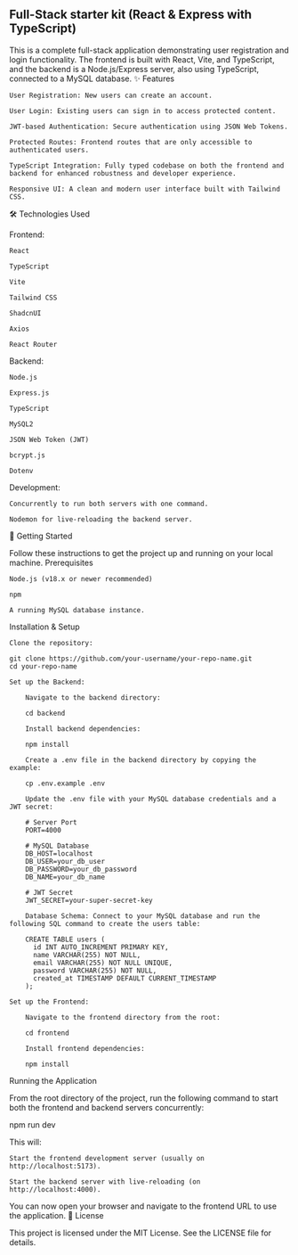 ## Full-Stack starter kit (React & Express with TypeScript)

This is a complete full-stack application demonstrating user registration and login functionality. The frontend is built with React, Vite, and TypeScript, and the backend is a Node.js/Express server, also using TypeScript, connected to a MySQL database.
✨ Features

    User Registration: New users can create an account.

    User Login: Existing users can sign in to access protected content.

    JWT-based Authentication: Secure authentication using JSON Web Tokens.

    Protected Routes: Frontend routes that are only accessible to authenticated users.

    TypeScript Integration: Fully typed codebase on both the frontend and backend for enhanced robustness and developer experience.

    Responsive UI: A clean and modern user interface built with Tailwind CSS.

🛠️ Technologies Used

Frontend:

    React

    TypeScript

    Vite

    Tailwind CSS

    ShadcnUI

    Axios

    React Router

Backend:

    Node.js

    Express.js

    TypeScript

    MySQL2

    JSON Web Token (JWT)

    bcrypt.js

    Dotenv

Development:

    Concurrently to run both servers with one command.

    Nodemon for live-reloading the backend server.

🚀 Getting Started

Follow these instructions to get the project up and running on your local machine.
Prerequisites

    Node.js (v18.x or newer recommended)

    npm

    A running MySQL database instance.

Installation & Setup

    Clone the repository:

    git clone https://github.com/your-username/your-repo-name.git
    cd your-repo-name

    Set up the Backend:

        Navigate to the backend directory:

        cd backend

        Install backend dependencies:

        npm install

        Create a .env file in the backend directory by copying the example:

        cp .env.example .env

        Update the .env file with your MySQL database credentials and a JWT secret:

        # Server Port
        PORT=4000

        # MySQL Database
        DB_HOST=localhost
        DB_USER=your_db_user
        DB_PASSWORD=your_db_password
        DB_NAME=your_db_name

        # JWT Secret
        JWT_SECRET=your-super-secret-key

        Database Schema: Connect to your MySQL database and run the following SQL command to create the users table:

        CREATE TABLE users (
          id INT AUTO_INCREMENT PRIMARY KEY,
          name VARCHAR(255) NOT NULL,
          email VARCHAR(255) NOT NULL UNIQUE,
          password VARCHAR(255) NOT NULL,
          created_at TIMESTAMP DEFAULT CURRENT_TIMESTAMP
        );

    Set up the Frontend:

        Navigate to the frontend directory from the root:

        cd frontend

        Install frontend dependencies:

        npm install

Running the Application

From the root directory of the project, run the following command to start both the frontend and backend servers concurrently:

npm run dev

This will:

    Start the frontend development server (usually on http://localhost:5173).

    Start the backend server with live-reloading (on http://localhost:4000).

You can now open your browser and navigate to the frontend URL to use the application.
📄 License

This project is licensed under the MIT License. See the LICENSE file for details.
